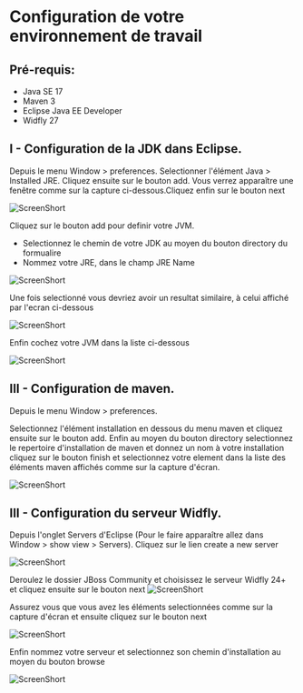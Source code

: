 # Configuration de votre environnement de travail

Pré-requis:
-----------
- Java SE 17
- Maven 3
- Eclipse Java EE Developer
- Widfly 27


I - Configuration de la JDK dans Eclipse.
-----------------------------------------

Depuis le menu Window > preferences. Selectionner l'élément Java > Installed JRE. Cliquez ensuite sur le bouton add. Vous verrez apparaître une fenêtre comme sur la capture ci-dessous.Cliquez enfin sur le bouton next


![ScreenShort](assets/jdk-step-1.png)





Cliquez sur le bouton add pour definir votre JVM.
- Selectionnez le chemin de votre JDK au moyen du bouton directory du formualire
- Nommez votre JRE, dans le champ JRE Name


![ScreenShort](assets/jdk-step-2.png)





Une fois selectionné vous devriez avoir un resultat similaire, à celui affiché par l'ecran ci-dessous


![ScreenShort](assets/jdk-step-3.png)




Enfin cochez votre JVM dans la liste ci-dessous


![ScreenShort](assets/jdk-step-4.png)






III - Configuration de maven.
----------------------------------------

Depuis le menu Window > preferences. 

Selectionnez l'élément installation en dessous du menu maven et cliquez ensuite sur le bouton add. Enfin au moyen du bouton directory selectionnez le repertoire d'installation de maven et donnez un nom à votre installation cliquez sur le bouton finish et selectionnez votre element dans la liste des éléments maven affichés comme sur la capture d'écran.

![ScreenShort](assets/maven.png)


III - Configuration du serveur Widfly.
----------------------------------------

Depuis l'onglet Servers d'Eclipse (Pour le faire apparaître allez dans Window > show view > Servers). Cliquez sur le lien create a new server

![ScreenShort](assets/server-step-1.png)









Deroulez le dossier JBoss Community et choisissez le serveur Widfly 24+ et cliquez ensuite sur le bouton next
![ScreenShort](assets/server-step-2.png)




Assurez vous que vous avez les éléments selectionnées comme sur la capture d'écran et ensuite cliquez sur le bouton next


![ScreenShort](assets/server-step-3.png)





Enfin nommez votre serveur et selectionnez son chemin d'installation au moyen du bouton browse


![ScreenShort](assets/server-step-4.png)